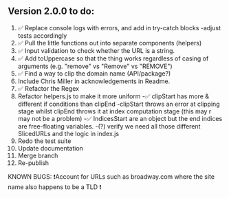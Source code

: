 ## Version 2.0.0 to do:

1. ✅ Replace console logs with errors, and add in try-catch blocks
   -adjust tests accordingly
2. ✅ Pull the little functions out into separate components (helpers)
3. ✅ Input validation to check whether the URL is a string.
4. ✅ Add toUppercase so that the thing works regardless of casing of arguments (e.g. "remove" vs "Remove" vs "REMOVE")
5. ✅ Find a way to clip the domain name (API/package?)
6. Include Chris Miller in acknowledgements in Readme.
7. ✅ Refactor the Regex
8. Refactor helpers.js to make it more uniform
   -✅ clipStart has more & different if conditions than clipEnd
   -clipStart throws an error at clipping stage whilst clipEnd throws it at index computation stage (this may r may not be a problem)
   -✅ IndicesStart are an object but the end indices are free-floating variables.
   -(?) verify we need all those different SlicedURLs and the logic in index.js
9. Redo the test suite
10. Update documentation
11. Merge branch
12. Re-publish

KNOWN BUGS:
❗Account for URLs such as broadway.com where the site name also happens to be a TLD ❗
